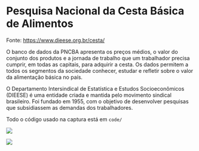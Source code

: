# Pesquisa Nacional da Cesta Básica de Alimentos


Fonte: https://www.dieese.org.br/cesta/

O banco de dados da PNCBA apresenta os preços médios, o valor do conjunto dos produtos e a jornada de trabalho que um trabalhador precisa cumprir, em todas as capitais, para adquirir a cesta. Os dados permitem a todos os segmentos da sociedade conhecer, estudar e refletir sobre o valor da alimentação básica no país. 

O Departamento Intersindical de Estatística e Estudos Socioeconômicos (DIEESE) é uma entidade criada e mantida pelo movimento sindical brasileiro. Foi fundado em 1955, com o objetivo de desenvolver pesquisas que subsidiassem as demandas dos trabalhadores.

Todo o código usado na captura está em `code/`


![](../image/gasto_mensal.png)


![](../images/horas_de_trabalho.png)

